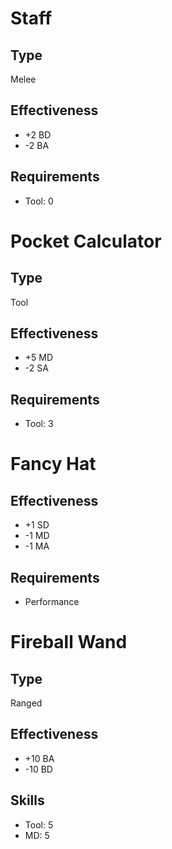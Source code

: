 # Staff
## Type
Melee
## Effectiveness
- +2 BD
- -2 BA
## Requirements
- Tool: 0

# Pocket Calculator
## Type
Tool
## Effectiveness
- +5 MD
- -2 SA
## Requirements
- Tool: 3

# Fancy Hat
## Effectiveness
- +1 SD
- -1 MD
- -1 MA
## Requirements
- Performance

# Fireball Wand
## Type
Ranged
## Effectiveness
- +10 BA
- -10 BD
## Skills
- Tool: 5
- MD: 5
